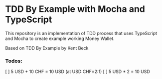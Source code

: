 # TDD By Example with Mocha and TypeScript

This repository is an implementation of TDD process that uses TypeScript and Mocha
to create example working Money Wallet.

Based on TDD By Example by Kent Beck


### Todos:

[ ] 5 USD + 10 CHF = 10 USD (at USD:CHF=2:1)
[ ] 5 USD * 2 = 10 USD
